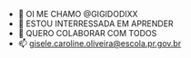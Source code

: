 - 👋 OI ME CHAMO @GIGIDODIXX
- 👀 ESTOU INTERRESSADA EM APRENDER
- 💞️ QUERO COLABORAR COM TODOS
- 📫 gisele.caroline.oliveira@escola.pr.gov.br

<!---
GIGIDODIXX/GIGIDODIXX is a ✨ special ✨ repository because its `README.md` (this file) appears on your GitHub profile.
You can click the Preview link to take a look at your changes.
--->
